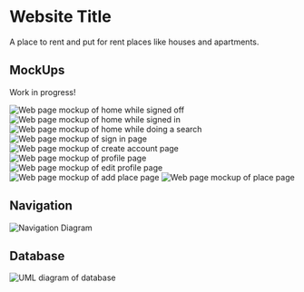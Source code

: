 # Website Title

A place to rent and put for rent places like houses and apartments. 

## MockUps 
Work in progress!

<img src="Mockups/Home_SignedOff.png" alt="Web page mockup of home while signed off" title="HomeSignedOff">
<img src="Mockups/Home_SignedIn.png" alt="Web page mockup of home while signed in" title="HomeSignedIn">
<img src="Mockups/HomeWithSearch.png" alt="Web page mockup of home while doing a search" title="HomeWithSearch">
<img src="Mockups/SignIn.png" alt="Web page mockup of sign in page" title="SignIn">
<img src="Mockups/CreateAccount.png" alt="Web page mockup of create account page" title="CreateAccount">
<img src="Mockups/Profile.png" alt="Web page mockup of profile page" title="Profile">
<img src="Mockups/EditProfile.png" alt="Web page mockup of edit profile page" title="EditProfile">
<img src="Mockups/AddPlace.png" alt="Web page mockup of add place page" title="AddPlace">
<img src="Mockups/Place.png" alt="Web page mockup of place page" title="Place">

## Navigation
<img src="navigation_diagram.png" alt="Navigation Diagram" title="NavigationDiagram">

## Database
<img src="DataBase/dataBase_UML.png" alt="UML diagram of database" title="DataBase">
